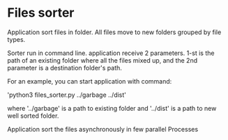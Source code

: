 # Files sorter

Application sort files in folder. All files move to new folders grouped by file types.

Sorter run in command line. application receive 2 parameters. 
1-st is the path of an existing folder where all the files mixed up, and the 2nd parameter is a 
destination folder's path.

For an example, you can start application with command:

'python3 files_sorter.py ../garbage ../dist'

where '../garbage' is a path to existing folder
and '../dist' is a path to new well sorted folder.

Application sort the files asynchronously in few parallel Processes

